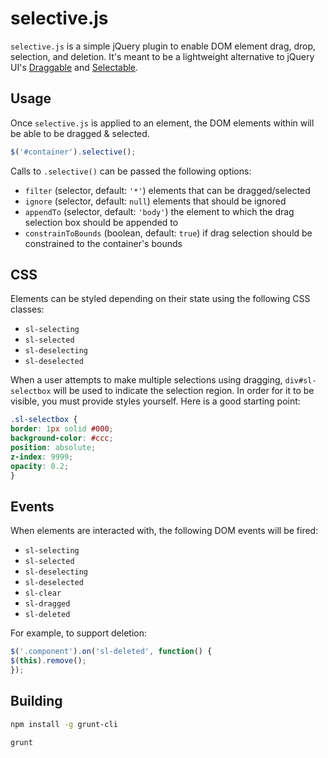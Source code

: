 selective.js
==

`selective.js` is a simple jQuery plugin to enable DOM element drag, drop, selection, and deletion. It's meant to be a lightweight alternative to jQuery UI's [Draggable](https://jqueryui.com/draggable) and [Selectable](https://jqueryui.com/selectable/).

Usage
--
Once `selective.js` is applied to an element, the DOM elements within will be able to be dragged & selected.

```javascript
$('#container').selective();
```

Calls to `.selective()` can be passed the following options:
* `filter` (selector, default: `'*'`) elements that can be dragged/selected
* `ignore` (selector, default: `null`) elements that should be ignored
* `appendTo` (selector, default: `'body'`) the element to which the drag selection box should be appended to
* `constrainToBounds` (boolean, default: `true`) if drag selection should be constrained to the container's bounds

CSS
--
Elements can be styled depending on their state using the following CSS classes:

* `sl-selecting`
* `sl-selected`
* `sl-deselecting`
* `sl-deselected`

When a user attempts to make multiple selections using dragging, `div#sl-selectbox` will be used to indicate the selection region. In order for it to be visible, you must provide styles yourself. Here is a good starting point:

```css
.sl-selectbox {
border: 1px solid #000;
background-color: #ccc;
position: absolute;
z-index: 9999;
opacity: 0.2;
}
```

Events
--
When elements are interacted with, the following DOM events will be fired:

* `sl-selecting`
* `sl-selected`
* `sl-deselecting`
* `sl-deselected`
* `sl-clear`
* `sl-dragged`
* `sl-deleted`

For example, to support deletion:

```javascript
$('.component').on('sl-deleted', function() {
$(this).remove();
});
```

Building
--
```sh
npm install -g grunt-cli
```
```sh
grunt
```
